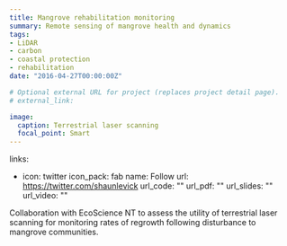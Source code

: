 ```yaml
---
title: Mangrove rehabilitation monitoring
summary: Remote sensing of mangrove health and dynamics
tags:
- LiDAR
- carbon
- coastal protection
- rehabilitation
date: "2016-04-27T00:00:00Z"

# Optional external URL for project (replaces project detail page).
# external_link:

image:
  caption: Terrestrial laser scanning
  focal_point: Smart
---
```

links:
- icon: twitter
  icon_pack: fab
  name: Follow
  url: https://twitter.com/shaunlevick
url_code: ""
url_pdf: ""
url_slides: ""
url_video: ""


Collaboration with EcoScience NT to assess the utility of terrestrial laser scanning for monitoring rates of regrowth following disturbance to mangrove communities.

